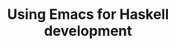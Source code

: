 ---
title: Using Emacs for Haskell development
url: https://github.com/serras/emacs-haskell-tutorial/blob/master/tutorial.md
authors:
- Alejandro Serrano
type: article
tags:
- Emacs
doHaskell-type: blog post
dohaskell-year: 2014
---